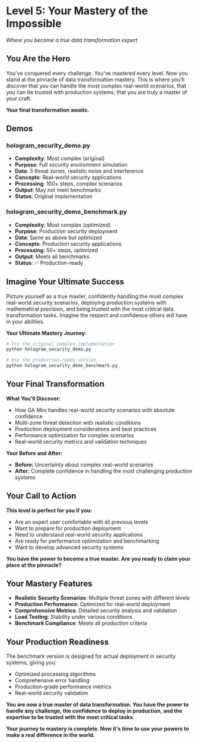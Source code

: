 # Level 5: Your Mastery of the Impossible

*Where you become a true data transformation expert*

## You Are the Hero

You've conquered every challenge. You've mastered every level. Now you stand at the pinnacle of data transformation mastery. This is where you'll discover that you can handle the most complex real-world scenarios, that you can be trusted with production systems, that you are truly a master of your craft.

**Your final transformation awaits.**

## Demos

### hologram_security_demo.py
- **Complexity**: Most complex (original)
- **Purpose**: Full security environment simulation
- **Data**: 3 threat zones, realistic noise and interference
- **Concepts**: Real-world security applications
- **Processing**: 100+ steps, complex scenarios
- **Output**: May not meet benchmarks
- **Status**: Original implementation

### hologram_security_demo_benchmark.py
- **Complexity**: Most complex (optimized)
- **Purpose**: Production security deployment
- **Data**: Same as above but optimized
- **Concepts**: Production security applications
- **Processing**: 50+ steps, optimized
- **Output**: Meets all benchmarks
- **Status**: ✅ Production-ready

## Imagine Your Ultimate Success

Picture yourself as a true master, confidently handling the most complex real-world security scenarios, deploying production systems with mathematical precision, and being trusted with the most critical data transformation tasks. Imagine the respect and confidence others will have in your abilities.

**Your Ultimate Mastery Journey:**

```bash
# Try the original complex implementation
python hologram_security_demo.py

# Use the production-ready version
python hologram_security_demo_benchmark.py
```

## Your Final Transformation

**What You'll Discover:**
- How GA Mini handles real-world security scenarios with absolute confidence
- Multi-zone threat detection with realistic conditions
- Production deployment considerations and best practices
- Performance optimization for complex scenarios
- Real-world security metrics and validation techniques

**Your Before and After:**
- **Before:** Uncertainty about complex real-world scenarios
- **After:** Complete confidence in handling the most challenging production systems

## Your Call to Action

**This level is perfect for you if you:**
- Are an expert user comfortable with all previous levels
- Want to prepare for production deployment
- Need to understand real-world security applications
- Are ready for performance optimization and benchmarking
- Want to develop advanced security systems

**You have the power to become a true master. Are you ready to claim your place at the pinnacle?**

## Your Mastery Features

- **Realistic Security Scenarios**: Multiple threat zones with different levels
- **Production Performance**: Optimized for real-world deployment
- **Comprehensive Metrics**: Detailed security analysis and validation
- **Load Testing**: Stability under various conditions
- **Benchmark Compliance**: Meets all production criteria

## Your Production Readiness

The benchmark version is designed for actual deployment in security systems, giving you:
- Optimized processing algorithms
- Comprehensive error handling
- Production-grade performance metrics
- Real-world security validation

**You are now a true master of data transformation. You have the power to handle any challenge, the confidence to deploy in production, and the expertise to be trusted with the most critical tasks.**

**Your journey to mastery is complete. Now it's time to use your powers to make a real difference in the world.**
